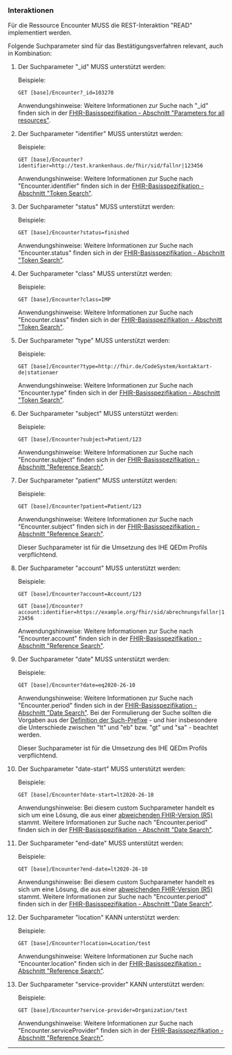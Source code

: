 ### Interaktionen

Für die Ressource Encounter MUSS die REST-Interaktion "READ" implementiert werden.

Folgende Suchparameter sind für das Bestätigungsverfahren relevant, auch in Kombination:

1. Der Suchparameter "_id" MUSS unterstützt werden:

    Beispiele:

    ```GET [base]/Encounter?_id=103270```

    Anwendungshinweise: Weitere Informationen zur Suche nach "_id" finden sich in der [FHIR-Basisspezifikation - Abschnitt "Parameters for all resources"](https://hl7.org/fhir/R4/search.html#all).

1. Der Suchparameter "identifier" MUSS unterstützt werden:

    Beispiele:

    ```GET [base]/Encounter?identifier=http://test.krankenhaus.de/fhir/sid/fallnr|123456```

    Anwendungshinweise: Weitere Informationen zur Suche nach "Encounter.identifier" finden sich in der [FHIR-Basisspezifikation - Abschnitt "Token Search"](https://hl7.org/fhir/R4/search.html#token).

1. Der Suchparameter "status" MUSS unterstützt werden:

    Beispiele:

    ```GET [base]/Encounter?status=finished```

    Anwendungshinweise: Weitere Informationen zur Suche nach "Encounter.status" finden sich in der [FHIR-Basisspezifikation - Abschnitt "Token Search"](https://hl7.org/fhir/R4/search.html#token).

1. Der Suchparameter "class" MUSS unterstützt werden:

    Beispiele:

    ```GET [base]/Encounter?class=IMP```

    Anwendungshinweise: Weitere Informationen zur Suche nach "Encounter.class" finden sich in der [FHIR-Basisspezifikation - Abschnitt "Token Search"](https://hl7.org/fhir/R4/search.html#token).

1. Der Suchparameter "type" MUSS unterstützt werden:

    Beispiele:

    ```GET [base]/Encounter?type=http://fhir.de/CodeSystem/kontaktart-de|stationaer```

    Anwendungshinweise: Weitere Informationen zur Suche nach "Encounter.type" finden sich in der [FHIR-Basisspezifikation - Abschnitt "Token Search"](https://hl7.org/fhir/R4/search.html#token).

1. Der Suchparameter "subject" MUSS unterstützt werden:

   Beispiele:

    ```GET [base]/Encounter?subject=Patient/123```

    Anwendungshinweise: Weitere Informationen zur Suche nach "Encounter.subject" finden sich in der [FHIR-Basisspezifikation - Abschnitt "Reference Search"](https://www.hl7.org/fhir/R4/search.html#reference).

1. Der Suchparameter "patient" MUSS unterstützt werden:

   Beispiele:

    ```GET [base]/Encounter?patient=Patient/123```

    Anwendungshinweise: Weitere Informationen zur Suche nach "Encounter.subject" finden sich in der [FHIR-Basisspezifikation - Abschnitt "Reference Search"](https://www.hl7.org/fhir/R4/search.html#reference).

    Dieser Suchparameter ist für die Umsetzung des IHE QEDm Profils verpflichtend.

1. Der Suchparameter "account" MUSS unterstützt werden:

   Beispiele:

    ```GET [base]/Encounter?account=Account/123```

    ```GET [base]/Encounter?account:identifier=https://example.org/fhir/sid/abrechnungsfallnr|123456```

    Anwendungshinweise: Weitere Informationen zur Suche nach "Encounter.account" finden sich in der [FHIR-Basisspezifikation - Abschnitt "Reference Search"](https://www.hl7.org/fhir/R4/search.html#reference).

1. Der Suchparameter "date" MUSS unterstützt werden:

   Beispiele:

    ```GET [base]/Encounter?date=eq2020-26-10```

   Anwendungshinweise: Weitere Informationen zur Suche nach "Encounter.period" finden sich in der [FHIR-Basisspezifikation - Abschnitt "Date Search"](https://hl7.org/fhir/R4/search.html#date). Bei der Formulierung der Suche sollten die Vorgaben aus der [Definition der Such-Prefixe](https://hl7.org/fhir/R4/search.html#prefix) - und hier insbesondere die Unterschiede zwischen "lt" und "eb" bzw. "gt" und "sa" - beachtet werden.

   Dieser Suchparameter ist für die Umsetzung des IHE QEDm Profils verpflichtend.

1. Der Suchparameter "date-start" MUSS unterstützt werden:

   Beispiele:

    ```GET [base]/Encounter?date-start=lt2020-26-10```

    Anwendungshinweise: Bei diesem custom Suchparameter handelt es sich um eine Lösung, die aus einer [abweichenden FHIR-Version (R5)](https://hl7.org/fhir/R5/encounter-search.html#Encounter-date-start) stammt. Weitere Informationen zur Suche nach "Encounter.period" finden sich in der [FHIR-Basisspezifikation - Abschnitt "Date Search"](https://hl7.org/fhir/R4/search.html#date).

1. Der Suchparameter "end-date" MUSS unterstützt werden:

   Beispiele:

    ```GET [base]/Encounter?end-date=lt2020-26-10```

    Anwendungshinweise: Bei diesem custom Suchparameter handelt es sich um eine Lösung, die aus einer [abweichenden FHIR-Version (R5)](https://hl7.org/fhir/R5/SearchParameter/Encounter-end-date) stammt. Weitere Informationen zur Suche nach "Encounter.period" finden sich in der [FHIR-Basisspezifikation - Abschnitt "Date Search"](https://hl7.org/fhir/R4/search.html#date).

1. Der Suchparameter "location" KANN unterstützt werden:

    Beispiele:

    ```GET [base]/Encounter?location=Location/test```

    Anwendungshinweise: Weitere Informationen zur Suche nach "Encounter.location" finden sich in der [FHIR-Basisspezifikation - Abschnitt "Reference Search"](https://www.hl7.org/fhir/R4/search.html#reference).

1. Der Suchparameter "service-provider" KANN unterstützt werden:

    Beispiele:

    ```GET [base]/Encounter?service-provider=Organization/test```

    Anwendungshinweise: Weitere Informationen zur Suche nach "Encounter.serviceProvider" finden sich in der [FHIR-Basisspezifikation - Abschnitt "Reference Search"](https://www.hl7.org/fhir/R4/search.html#reference).

---
    
